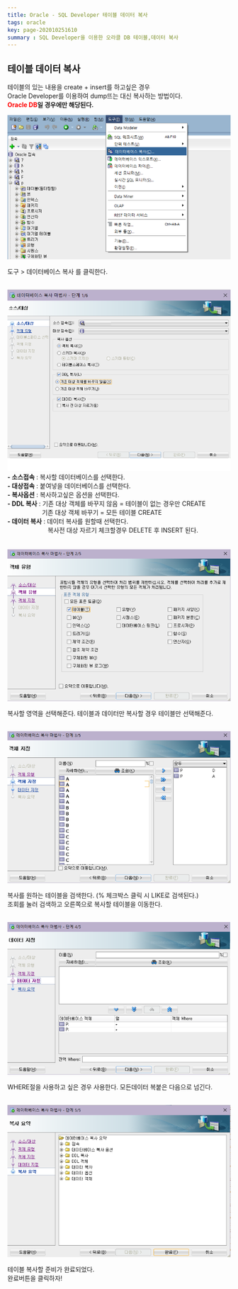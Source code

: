 ```yaml
---
title: Oracle - SQL Developer 테이블 데이터 복사
tags: oracle
key: page-202010251610
summary : SQL Developer을 이용한 오라클 DB 테이블,데이터 복사
---
```


## 테이블 데이터 복사
테이블의 있는 내용을 create + insert를 하고싶은 경우 <br/>
Oracle Developer를 이용하여 dump뜨는 대신 복사하는 방법이다. <br/>
<b><font color="red"> Oracle DB</font>일 경우에만 해당된다.</b>
<br/>

![Image Alt 텍스트](/assets/images/oracle5.png)

도구 > 데이터베이스 복사 를 클릭한다.
<br/><br/>

![Image Alt 텍스트](/assets/images/oracle.png)
<br/>
<b>- 소스접속</b> : 복사할 데이터베이스를 선택한다.<br/>
<b>- 대상접속</b> : 붙여넣을 데이터베이스를 선택한다.<br/>
<b>- 복사옵션</b> : 복사하고싶은 옵션을 선택한다.<br/>
<b>- DDL 복사</b> :  기존 대상 객체를 바꾸지 않음 = 테이블이 없는 경우만 CREATE   <br/>
 &emsp;&emsp;&emsp;&emsp;&emsp;&nbsp; 기존 대상 객체 바꾸기 = 모든 테이블 CREATE   <br/>
<b>- 데이터 복사</b> : 데이터 복사를 원할때 선택한다. <br/>
 &emsp;&emsp;&emsp;&emsp;&emsp;&emsp;&ensp;복사전 대상 자르기 체크할경우 DELETE 후 INSERT 된다.<br/>
<br/><br/>
![Image Alt 텍스트](/assets/images/oracle1.png)

복사할 영역을 선택해준다. 테이블과 데이터만 복사할 경우 테이블만 선택해준다.
<br/><br/>

![Image Alt 텍스트](/assets/images/oracle2.png)

복사를 원하는 테이블을 검색한다. (% 체크박스 클릭 시 LIKE로 검색된다.)<br/>
조회를 눌러 검색하고 오른쪽으로 복사할 테이블을 이동한다.
<br/><br/>

![Image Alt 텍스트](/assets/images/oracle3.png)

WHERE절을 사용하고 싶은 경우 사용한다. 모든데이터 복붙은 다음으로 넘긴다.
<br/><br/>

![Image Alt 텍스트](/assets/images/oracle4.png)

테이블 복사할 준비가 완료되었다.
<br/>
완료버튼을 클릭하자!
<br/><br/><br/><br/>
